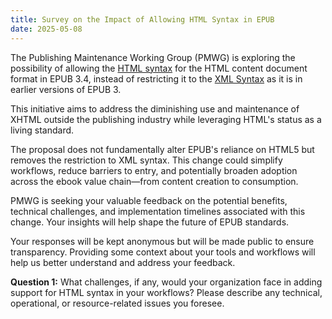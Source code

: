 ```yaml
---
title: Survey on the Impact of Allowing HTML Syntax in EPUB
date: 2025-05-08
---
```


The Publishing Maintenance Working Group (PMWG) is exploring the possibility of allowing the [HTML syntax](https://html.spec.whatwg.org/multipage/syntax.html#syntax) for the HTML content document format in EPUB 3.4, instead of restricting it to the [XML Syntax](https://html.spec.whatwg.org/multipage/xhtml.html#the-xhtml-syntax) as it is in earlier versions of EPUB 3.

This initiative aims to address the diminishing use and maintenance of XHTML outside the publishing industry while leveraging HTML's status as a living standard. 

The proposal does not fundamentally alter EPUB's reliance on HTML5 but removes the restriction to XML syntax. This change could simplify workflows, reduce barriers to entry, and potentially broaden adoption across the ebook value chain—from content creation to consumption.

PMWG is seeking your valuable feedback on the potential benefits, technical challenges, and implementation timelines associated with this change. Your insights will help shape the future of EPUB standards. 

Your responses will be kept anonymous but will be made public to ensure transparency. Providing some context about your tools and workflows will help us better understand and address your feedback.

**Question 1:** What challenges, if any, would your organization face in adding support for HTML syntax in your workflows? Please describe any technical, operational, or resource-related issues you foresee.

